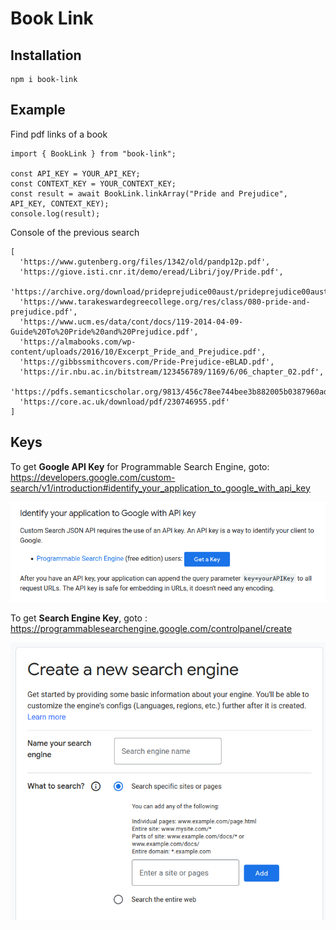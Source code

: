 # Book Link

## Installation

```
npm i book-link
```

## Example

Find pdf links of a book

```
import { BookLink } from "book-link";

const API_KEY = YOUR_API_KEY;
const CONTEXT_KEY = YOUR_CONTEXT_KEY;
const result = await BookLink.linkArray("Pride and Prejudice", API_KEY, CONTEXT_KEY);
console.log(result);
```

Console of the previous search

```
[
  'https://www.gutenberg.org/files/1342/old/pandp12p.pdf',
  'https://giove.isti.cnr.it/demo/eread/Libri/joy/Pride.pdf',
  'https://archive.org/download/prideprejudice00aust/prideprejudice00aust.pdf',
  'https://www.tarakeswardegreecollege.org/res/class/080-pride-and-prejudice.pdf',
  'https://www.ucm.es/data/cont/docs/119-2014-04-09-Guide%20To%20Pride%20and%20Prejudice.pdf',
  'https://almabooks.com/wp-content/uploads/2016/10/Excerpt_Pride_and_Prejudice.pdf',
  'https://gibbssmithcovers.com/Pride-Prejudice-eBLAD.pdf',
  'https://ir.nbu.ac.in/bitstream/123456789/1169/6/06_chapter_02.pdf',
  'https://pdfs.semanticscholar.org/9813/456c78ee744bee3b882005b0387960ad7769.pdf',
  'https://core.ac.uk/download/pdf/230746955.pdf'
]
```

## Keys

To get **Google API Key** for Programmable Search Engine,
goto: https://developers.google.com/custom-search/v1/introduction#identify_your_application_to_google_with_api_key

![image](./images/image.png)

To get **Search Engine Key**,
goto : https://programmablesearchengine.google.com/controlpanel/create

![images](./images/pic.png)
